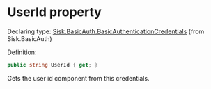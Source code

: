 <!--

Copyrights 2023 Sisk Framework - CypherPotato
Published under MIT license

!!! DO NOT EDIT THIS FILE !!!
This file was generated by a tool in the Sisk package. To edit the information in this documentation,
edit the XML documentation present in the Sisk source code.

-->


# UserId property

Declaring type: [Sisk.BasicAuth.BasicAuthenticationCredentials](/read?q=/contents/spec/Sisk.BasicAuth.BasicAuthenticationCredentials.md) (from Sisk.BasicAuth)


Definition:

```cs
public string UserId { get; }
```

Gets the user id component from this credentials.

